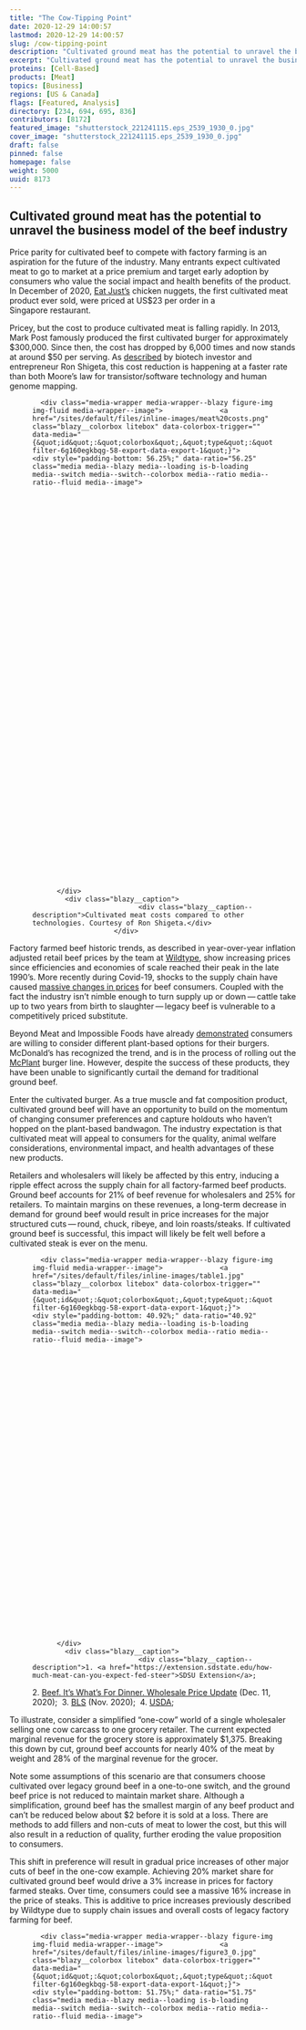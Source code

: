 ```yaml
---
title: "The Cow-Tipping Point"
date: 2020-12-29 14:00:57
lastmod: 2020-12-29 14:00:57
slug: /cow-tipping-point
description: "Cultivated ground meat has the potential to unravel the business model of the beef industry."
excerpt: "Cultivated ground meat has the potential to unravel the business model of the beef industry."
proteins: [Cell-Based]
products: [Meat]
topics: [Business]
regions: [US & Canada]
flags: [Featured, Analysis]
directory: [234, 694, 695, 836]
contributors: [8172]
featured_image: "shutterstock_221241115.eps_2539_1930_0.jpg"
cover_image: "shutterstock_221241115.eps_2539_1930_0.jpg"
draft: false
pinned: false
homepage: false
weight: 5000
uuid: 8173
---
```

<h2><strong>Cultivated ground meat has the potential to unravel the business model of the beef industry</strong></h2>

<p>Price parity for cultivated beef to compete with factory farming is an aspiration for the future of the industry. Many entrants expect cultivated meat to go to market at a price premium and target early adoption by consumers who value the social impact and health benefits of the product. In December of 2020, <a href="https://www.cnbc.com/2020/12/18/singapore-restaurant-first-ever-to-serve-eat-just-lab-grown-chicken.html">Eat Just’s</a> chicken nuggets, the first cultivated meat product ever sold, were priced at US$23 per order in a Singapore restaurant.</p>

<p>Pricey, but the cost to produce cultivated meat is falling rapidly. In 2013, Mark Post famously produced the first cultivated burger for approximately $300,000. Since then, the cost has dropped by 6,000 times and now stands at around $50 per serving. As <a href="https://rshigeta.medium.com/lab-grown-meat-is-scaling-like-the-internet-540893cbaf57">described</a> by biotech investor and entrepreneur Ron Shigeta, this cost reduction is happening at a faster rate than both Moore’s law for transistor/software technology and human genome mapping.</p>

<figure class="figure">
  




      <div class="media-wrapper media-wrapper--blazy figure-img img-fluid media-wrapper--image">              <a href="/sites/default/files/inline-images/meat%20costs.png" class="blazy__colorbox litebox" data-colorbox-trigger="" data-media="{&quot;id&quot;:&quot;colorbox&quot;,&quot;type&quot;:&quot;image&quot;,&quot;width&quot;:1280,&quot;height&quot;:720,&quot;rel&quot;:&quot;blazy-filter-6g160egkbqg-58-export-data-export-1&quot;}">      <div style="padding-bottom: 56.25%;" data-ratio="56.25" class="media media--blazy media--loading is-b-loading media--switch media--switch--colorbox media--ratio media--ratio--fluid media--image">
<img alt="Courtesy of Ron Shigeta" title="meat costs.png" class="media__image media__element b-lazy img-fluid" data-entity-uuid="e059d0b6-64a6-412b-8374-aa71da1567ed" data-src="/sites/default/files/styles/1200x900_4_3/public/inline-images/meat%20costs.png?itok=Ry5UopeO" src="data:image/svg+xml;charset=utf-8,%3Csvg%20xmlns%3D'http%3A%2F%2Fwww.w3.org%2F2000%2Fsvg'%20viewBox%3D'0%200%201200%20675'%2F%3E" width="1200" height="675" loading="lazy" typeof="foaf:Image" />
        <span class="media__icon media__icon--litebox"></span></div>
  </a>

                
          </div>  
            <div class="blazy__caption">
                              <div class="blazy__caption--description">Cultivated meat costs compared to other technologies. Courtesy of Ron Shigeta.</div>
                        </div>
      


      
  </figure>

<p>Factory farmed beef historic trends, as described in year-over-year inflation adjusted retail beef prices by the team at <a href="https://medium.com/@wild_type/wild-type-food-for-thought-67c3448f3129">Wildtype</a>, show increasing prices since efficiencies and economies of scale reached their peak in the late 1990’s. More recently during Covid-19, shocks to the supply chain have caused <a href="https://www.politico.com/news/2020/05/25/meatpackers-prices-coronavirus-antitrust-275093">massive changes in prices</a> for beef consumers. Coupled with the fact the industry isn’t nimble enough to turn supply up or down — cattle take up to two years from birth to slaughter — legacy beef is vulnerable to a competitively priced substitute.</p>

<p>Beyond Meat and Impossible Foods have already <a href="https://www.forbes.com/sites/andriacheng/2020/01/17/beyond-meat-is-the-biggest-beneficiary-in-the-growing-plant-based-meat-market-study/?sh=34db95dd1a53">demonstrated</a> consumers are willing to consider different plant-based options for their burgers. McDonald’s has recognized the trend, and is in the process of rolling out the <a href="https://www.cnn.com/2020/11/09/business/mcdonalds-chicken-sandwich-delivery/index.html">McPlant</a> burger line. However, despite the success of these products, they have been unable to significantly curtail the demand for traditional ground beef.</p>

<p>Enter the cultivated burger. As a true muscle and fat composition product, cultivated ground beef will have an opportunity to build on the momentum of changing consumer preferences and capture holdouts who haven’t hopped on the plant-based bandwagon. The industry expectation is that cultivated meat will appeal to consumers for the quality, animal welfare considerations, environmental impact, and health advantages of these new products.</p>

<p>Retailers and wholesalers will likely be affected by this entry, inducing a ripple effect across the supply chain for all factory-farmed beef products. Ground beef accounts for 21% of beef revenue for wholesalers and 25% for retailers. To maintain margins on these revenues, a long-term decrease in demand for ground beef would result in price increases for the major structured cuts — round, chuck, ribeye, and loin roasts/steaks. If cultivated ground beef is successful, this impact will likely be felt well before a cultivated steak is ever on the menu.</p>

<figure class="figure">
  




      <div class="media-wrapper media-wrapper--blazy figure-img img-fluid media-wrapper--image">              <a href="/sites/default/files/inline-images/table1.jpg" class="blazy__colorbox litebox" data-colorbox-trigger="" data-media="{&quot;id&quot;:&quot;colorbox&quot;,&quot;type&quot;:&quot;image&quot;,&quot;width&quot;:1503,&quot;height&quot;:615,&quot;rel&quot;:&quot;blazy-filter-6g160egkbqg-58-export-data-export-1&quot;}">      <div style="padding-bottom: 40.92%;" data-ratio="40.92" class="media media--blazy media--loading is-b-loading media--switch media--switch--colorbox media--ratio media--ratio--fluid media--image">
<img alt="Unit economics of a cow" title="table1.jpg" class="media__image media__element b-lazy img-fluid" data-entity-uuid="39669bba-113e-44fb-98dd-81fcb45121c2" data-src="/sites/default/files/styles/1200x900_4_3/public/inline-images/table1.jpg?itok=uazOlMAu" src="data:image/svg+xml;charset=utf-8,%3Csvg%20xmlns%3D'http%3A%2F%2Fwww.w3.org%2F2000%2Fsvg'%20viewBox%3D'0%200%201200%20491'%2F%3E" width="1200" height="491" loading="lazy" typeof="foaf:Image" />
        <span class="media__icon media__icon--litebox"></span></div>
  </a>

                
          </div>  
            <div class="blazy__caption">
                              <div class="blazy__caption--description">1. <a href="https://extension.sdstate.edu/how-much-meat-can-you-expect-fed-steer">SDSU Extension</a>; 
2. <a href="https://www.beefitswhatsfordinner.com/resources/wholesale-price-update">Beef. It’s What’s For Dinner. Wholesale Price Update</a> (Dec. 11, 2020); 
3. <a href="https://www.bls.gov/regions/mid-atlantic/data/averageretailfoodandenergyprices_usandmidwest_table.htm">BLS</a> (Nov. 2020); 
4. <a href="https://www.ams.usda.gov/mnreports/lswbfrtl.pdf">USDA</a>;</div>
                        </div>
      


      
  </figure>

<p>To illustrate, consider a simplified “one-cow” world of a single wholesaler selling one cow carcass to one grocery retailer. The current expected marginal revenue for the grocery store is approximately $1,375. Breaking this down by cut, ground beef accounts for nearly 40% of the meat by weight and 28% of the marginal<em> </em>revenue for the grocer.</p>

<p>Note some assumptions of this scenario are that consumers choose cultivated over legacy ground beef in a one-to-one switch, and the ground beef price is not reduced to maintain market share. Although a simplification, ground beef has the smallest margin of any beef product and can’t be reduced below about $2 before it is sold at a loss. There are methods to add fillers and non-cuts of meat to lower the cost, but this will also result in a reduction of quality, further eroding the value proposition to consumers.</p>

<p>This shift in preference will result in gradual price increases of other major cuts of beef in the one-cow example. Achieving 20% market share for cultivated ground beef would drive a 3% increase in prices for factory farmed steaks. Over time, consumers could see a massive 16% increase in the price of steaks. This is additive to price increases previously described by Wildtype due to supply chain issues and overall costs of legacy factory farming for beef.</p>

<figure class="figure">
  




      <div class="media-wrapper media-wrapper--blazy figure-img img-fluid media-wrapper--image">              <a href="/sites/default/files/inline-images/figure3_0.jpg" class="blazy__colorbox litebox" data-colorbox-trigger="" data-media="{&quot;id&quot;:&quot;colorbox&quot;,&quot;type&quot;:&quot;image&quot;,&quot;width&quot;:1609,&quot;height&quot;:832,&quot;rel&quot;:&quot;blazy-filter-6g160egkbqg-58-export-data-export-1&quot;}">      <div style="padding-bottom: 51.75%;" data-ratio="51.75" class="media media--blazy media--loading is-b-loading media--switch media--switch--colorbox media--ratio media--ratio--fluid media--image">
<img alt="Impact of cultivated ground beef on retail steak prices" title="figure3_0.jpg" class="media__image media__element b-lazy img-fluid" data-entity-uuid="0717bd9a-2fd0-45d2-b102-0eda8ce97f92" data-src="/sites/default/files/styles/1200x900_4_3/public/inline-images/figure3_0.jpg?itok=J8xGT_QH" src="data:image/svg+xml;charset=utf-8,%3Csvg%20xmlns%3D'http%3A%2F%2Fwww.w3.org%2F2000%2Fsvg'%20viewBox%3D'0%200%201200%20621'%2F%3E" width="1200" height="621" loading="lazy" typeof="foaf:Image" />
        <span class="media__icon media__icon--litebox"></span></div>
  </a>

                
          </div>  
            <div class="blazy__caption">
                              <div class="blazy__caption--description">Projected cultivated ground beef market share and increases in retail steak prices</div>
                        </div>
      


      
  </figure>

<p>Although it’s unclear if and when cultivated meat will break the business model for factory farming, it has a clear advantage as a technology that can meter supply on the order of weeks instead of years and deliver a higher quality product against an incumbent with few response options. The beef industry cannot assume they will command a price advantage for long with their production costs increasing, cultivated meat prices continuing to decrease, and consumers weighing in on their quest for a better burger.</p>

